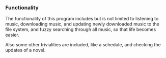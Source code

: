 ### Functionality
The functionality of this program includes but is not limited to listening to music, downloading music, and updating newly downloaded music to the file system, and fuzzy searching through all music, so that life becomes easier.

Also some other trivialities are included, like a schedule, and checking the updates of a novel.
